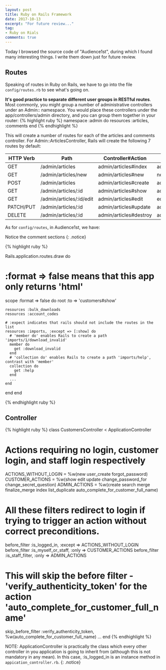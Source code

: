 ```yaml
---
layout: post
title: Ruby on Rails Framework
date: 2017-10-13
excerpt: "For future review..."
tag:
- Ruby on Rials
comments: true
---
```

Today I browsed the source code of "Audience1st", during which I found many interesting things. I write them down just for future review. 

## Routes
Speaking of routes in Ruby on Rails, we have to go into the file `config/routes.rb` to see what's going on.

**It's good practice to separate different user groups in RESTful routes**. Most commonly, you might group a number of administrative controllers under an Admin:: namespace. You would place these controllers under the app/controllers/admin directory, and you can group them together in your router: 
{% highlight  ruby %}
namespace :admin do
  resources :articles, :comments
end
{% endhighlight %}

This will create a number of routes for each of the articles and comments controller. For Admin::ArticlesController, Rails will create the following 7 routes by default:

| HTTP Verb | Path | Controller#Action | Named Helper |
| --- | --- | --- | --- |
| GET | /admin/articles | admin/articles#index | admin_articles_path |
| GET | /admin/articles/new | admin/articles#new | new_admin_article_path |
| POST | /admin/articles | admin/articles#create | admin_articles_path |
| GET | /admin/articles/:id | admin/articles#show | admin_article_path(:id) |
| GET | /admin/articles/:id/edit | admin/articles#edit | edit_admin_article_path(:id) |
| PATCH/PUT | /admin/articles/:id | admin/articles#update | admin_article_path(:id) |
| DELETE | /admin/articles/:id | admin/articles#destroy | admin_article_path(:id) |

As for `config/routes`, in Audience1st, we have:

Notice the comment sections
{: .notice}

{% highlight  ruby %}

Rails.application.routes.draw do
  # :format => false means that this app only returns 'html'
  scope :format => false do
    root :to => 'customers#show'

    resources :bulk_downloads
    resources :account_codes
    
    # :expect indicates that rails should not include the routes in the list
    resources :imports, :except => [:show] do
      # 'member do' enables Rails to create a path 'imports/1/download_invalid'
      member do
        get :download_invalid
      end
      # 'collection do' enables Rails to create a path 'imports/help', contrast with 'member'
      collection do
        get :help
      end
      ...
    end
  end
end

{% endhighlight ruby %}

## Controller
{% highlight ruby %}
class CustomersController < ApplicationController

  # Actions requiring no login, customer login, and staff login respectively
  ACTIONS_WITHOUT_LOGIN = %w(new user_create forgot_password)
  CUSTOMER_ACTIONS = %w(show edit update change_password_for change_secret_question)
  ADMIN_ACTIONS =  %w(create search merge finalize_merge index list_duplicate auto_complete_for_customer_full_name)

  # All these filters redirect to login if trying to trigger an action without correct preconditions.
  before_filter :is_logged_in, :except => ACTIONS_WITHOUT_LOGIN
  before_filter :is_myself_or_staff, :only => CUSTOMER_ACTIONS
  before_filter :is_staff_filter, :only => ADMIN_ACTIONS
  
  # This will skip the before filter - 'verify_authenticity_token' for the action 'auto_complete_for_customer_full_name'
  skip_before_filter :verify_authenticity_token, %w(auto_complete_for_customer_full_name)
  ...
end
{% endhighlight %}

NOTE: ApplicationController is practically the class which every other controller in you application is going to inherit from (although this is not mandatory in any mean). In this case, :is_logged_in is an instance method in `appication_controller.rb`.
{: .notice}
